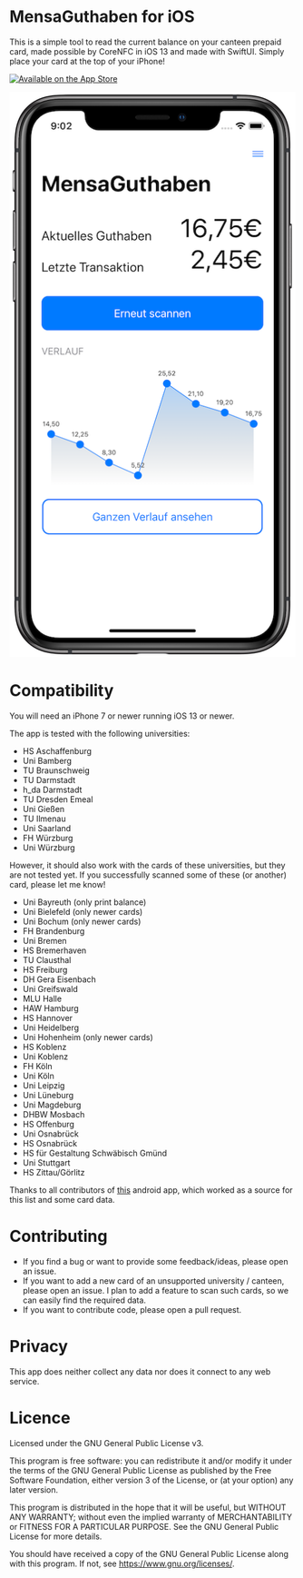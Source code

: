 # MensaGuthaben for iOS
This is a simple tool to read the current balance on your canteen prepaid card, made possible by CoreNFC in iOS 13 and made with SwiftUI. Simply place your card at the top of your iPhone!

[![Available on the App Store](http://cl.ly/WouG/Download_on_the_App_Store_Badge_DE-DE_135x40.svg)](https://apps.apple.com/de/app/mensaguthaben/id1479619088)

![MensaGuthaben on iPhone X](https://github.com/TheJKM/MensaGuthaben-iOS/raw/master/preview.png)

# Compatibility
You will need an iPhone 7 or newer running iOS 13 or newer.

The app is tested with the following universities:
- HS Aschaffenburg
- Uni Bamberg
- TU Braunschweig
- TU Darmstadt
- h_da Darmstadt
- TU Dresden Emeal
- Uni Gießen
- TU Ilmenau
- Uni Saarland
- FH Würzburg
- Uni Würzburg

However, it should also work with the cards of these universities, but they are not tested yet. If you successfully scanned some of these (or another) card, please let me know!
- Uni Bayreuth (only print balance)
- Uni Bielefeld (only newer cards)
- Uni Bochum (only newer cards)
- FH Brandenburg
- Uni Bremen
- HS Bremerhaven
- TU Clausthal
- HS Freiburg
- DH Gera Eisenbach
- Uni Greifswald
- MLU Halle
- HAW Hamburg
- HS Hannover
- Uni Heidelberg
- Uni Hohenheim (only newer cards)
- HS Koblenz
- Uni Koblenz
- FH Köln
- Uni Köln
- Uni Leipzig
- Uni Lüneburg
- Uni Magdeburg
- DHBW Mosbach
- HS Offenburg
- Uni Osnabrück
- HS Osnabrück
- HS für Gestaltung Schwäbisch Gmünd
- Uni Stuttgart
- HS Zittau/Görlitz

Thanks to all contributors of [this](https://github.com/jakobwenzel/MensaGuthaben) android app, which worked as a source for this list and some card data.

# Contributing
- If you find a bug or want to provide some feedback/ideas, please open an issue.
- If you want to add a new card of an unsupported university / canteen, please open an issue. I plan to add a feature to scan such cards, so we can easily find the required data.
- If you want to contribute code, please open a pull request.

# Privacy
This app does neither collect any data nor does it connect to any web service.

# Licence
Licensed under the GNU General Public License v3.

This program is free software: you can redistribute it and/or modify
it under the terms of the GNU General Public License as published by
the Free Software Foundation, either version 3 of the License, or
(at your option) any later version.

This program is distributed in the hope that it will be useful,
but WITHOUT ANY WARRANTY; without even the implied warranty of
MERCHANTABILITY or FITNESS FOR A PARTICULAR PURPOSE.  See the
GNU General Public License for more details.

You should have received a copy of the GNU General Public License
along with this program.  If not, see <https://www.gnu.org/licenses/>.
